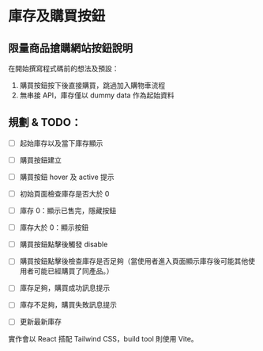# 庫存及購買按鈕

## 限量商品搶購網站按鈕說明
在開始撰寫程式碼前的想法及預設：
1. 購買按鈕按下後直接購買，跳過加入購物車流程
2. 無串接 API，庫存僅以 dummy data 作為起始資料


## 規劃 & TODO：
- [ ] 起始庫存以及當下庫存顯示
- [ ] 購買按鈕建立
- [ ] 購買按鈕 hover 及 active 提示
- [ ] 初始頁面檢查庫存是否大於 0
- [ ] 庫存 0：顯示已售完，隱藏按鈕
- [ ] 庫存大於 0：顯示按鈕
- [ ] 購買按鈕點擊後觸發 disable
- [ ] 購買按鈕點擊後檢查庫存是否足夠（當使用者進入頁面顯示庫存後可能其他使用者可能已經購買了同產品。）
- [ ] 庫存足夠，購買成功訊息提示
- [ ] 庫存不足夠，購買失敗訊息提示
- [ ] 更新最新庫存


實作會以 React 搭配 Tailwind CSS，build tool 則使用 Vite。